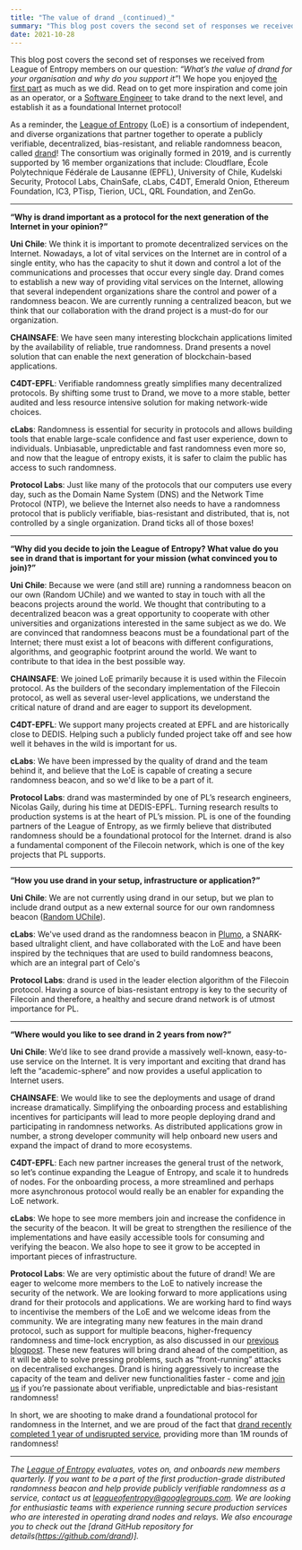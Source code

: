 ```yaml
---
title: "The value of drand _(continued)_"
summary: "This blog post covers the second set of responses we received from League of Entropy members on our question: What’s the value of drand for your organisation and why do you support it!"
date: 2021-10-28
---
```


This blog post covers the second set of responses we received from League of Entropy members on our question: _“What’s the value of drand for your organisation and why do you support it”_! We hope you enjoyed [the first part](../blog/2021-09-14-the-value-of-drand.md) as much as we did. Read on to get more inspiration and come join as an operator, or a [Software Engineer](https://jobs.lever.co/protocol/ca0b97f4-6117-4004-8d7d-1a4520e2d5be) to take drand to the next level, and establish it as a foundational Internet protocol!

As a reminder, the [League of Entropy](https://leagueofentropy.com/) (LoE) is a consortium of independent, and diverse organizations that partner together to operate a  publicly verifiable, decentralized, bias-resistant, and reliable randomness beacon, called [drand](https://drand.love)! The consortium was originally formed in 2019, and is currently supported by 16 member organizations that include: Cloudflare, École Polytechnique Fédérale de Lausanne (EPFL), University of Chile, Kudelski Security, Protocol Labs, ChainSafe, cLabs, C4DT, Emerald Onion, Ethereum Foundation, IC3, PTisp, Tierion, UCL, QRL Foundation, and ZenGo.

---

**“Why is drand important as a protocol for the next generation of the Internet in your opinion?”**

**Uni Chile**: We think it is important to promote decentralized services on the Internet. Nowadays, a lot of vital services on the Internet are in control of a single entity, who has the capacity to shut it down and control a lot of the communications and processes that occur every single day. Drand comes to establish a new way of providing vital services on the Internet, allowing that several independent organizations share the control and power of a randomness beacon. We are currently running a centralized beacon, but we think that our collaboration with the drand project is a must-do for our organization.

**CHAINSAFE**: We have seen many interesting blockchain applications limited by the availability of reliable, true randomness. Drand presents a novel solution that can enable the next generation of blockchain-based applications.

**C4DT-EPFL**: Verifiable randomness greatly simplifies many decentralized protocols. By shifting some trust to Drand, we move to a more stable, better audited and less resource intensive solution for making network-wide choices.

**cLabs**: Randomness is essential for security in protocols and allows building tools that enable large-scale confidence and fast user experience, down to individuals. Unbiasable, unpredictable and fast randomness even more so, and now that the league of entropy exists, it is safer to claim the public has access to such randomness.

**Protocol Labs**: Just like many of the protocols that our computers use every day, such as the Domain Name System (DNS) and the Network Time Protocol (NTP), we believe the Internet also needs to have a randomness protocol that is publicly verifiable, bias-resistant and distributed, that is, not controlled by a single organization. Drand ticks all of those boxes!

---

**“Why did you decide to join the League of Entropy? What value do you see in drand that is important for your mission (what convinced you to join)?”**

**Uni Chile**: Because we were (and still are) running a randomness beacon on our own (Random UChile) and we wanted to stay in touch with all the beacons projects around the world. We thought that contributing to a decentralized beacon was a great opportunity to cooperate with other universities and organizations interested in the same subject as we do. We are convinced that randomness beacons must be a foundational part of the Internet; there must exist a lot of beacons with different configurations, algorithms, and geographic footprint around the world. We want to contribute to that idea in the best possible way.

**CHAINSAFE**: We joined LoE primarily because it is used within the Filecoin protocol. As the builders of the secondary implementation of the Filecoin protocol, as well as several user-level applications, we understand the critical nature of drand and are eager to support its development.

**C4DT-EPFL**: We support many projects created at EPFL and are historically close to DEDIS. Helping such a publicly funded project take off and see how well it behaves in the wild is important for us.

**cLabs**: We have been impressed by the quality of drand and the team behind it, and believe that the LoE is capable of creating a secure randomness beacon, and so we'd like to be a part of it.

**Protocol Labs**: drand was masterminded by one of PL’s research engineers, Nicolas Gaily, during his time at DEDIS-EPFL. Turning research results to production systems is at the heart of PL’s mission. PL is one of the founding partners of the League of Entropy, as we firmly believe that distributed randomness should be a foundational protocol for the Internet. drand is also a fundamental component of the Filecoin network, which is one of the key projects that PL supports.

---

**“How you use drand in your setup, infrastructure or application?”**

**Uni Chile**: We are not currently using drand in our setup, but we plan to include drand output as a new external source for our own randomness beacon ([Random UChile](https://random.uchile.cl/)).

**cLabs**: We've used drand as the randomness beacon in [Plumo](https://medium.com/celoorg/celo-sets-sights-on-becoming-fastest-evm-chain-through-collaboration-with-mysten-labs-e88b426aee83), a SNARK-based ultralight client, and have collaborated with the LoE and have been inspired by the techniques that are used to build randomness beacons, which are an integral part of Celo's

**Protocol Labs**: drand is used in the leader election algorithm of the Filecoin protocol. Having a source of bias-resistant entropy is key to the security of Filecoin and therefore, a healthy and secure drand network is of utmost importance for PL.

---

**“Where would you like to see drand in 2 years from now?”**

**Uni Chile**: We’d like to see drand provide a massively well-known, easy-to-use service on the Internet. It is very important and exciting that drand has left the “academic-sphere” and now provides a useful application to Internet users.

**CHAINSAFE**: We would like to see the deployments and usage of drand increase dramatically. Simplifying the onboarding process and establishing incentives for participants will lead to more people deploying drand and participating in randomness networks. As distributed applications grow in number, a strong developer community will help onboard new users and expand the impact of drand to more ecosystems.

**C4DT-EPFL**: Each new partner increases the general trust of the network, so let’s continue expanding the League of Entropy, and scale it to hundreds of nodes.
For the onboarding process, a more streamlined and perhaps more asynchronous protocol would really be an enabler for expanding the LoE network.

**cLabs**: We hope to see more members join and increase the confidence in the security of the beacon. It will be great to strengthen the resilience of the implementations and have easily accessible tools for consuming and verifying the beacon. We also hope to see it grow to be accepted in important pieces of infrastructure.

**Protocol Labs**: We are very optimistic about the future of drand! We are eager to welcome more members to the LoE to natively increase the security of the network. We are looking forward to more applications using drand for their protocols and applications. We are working hard to find ways to incentivise the members of the LoE and we welcome ideas from the community. We are integrating many new features in the main drand protocol, such as support for multiple beacons, higher-frequency randomness and time-lock encryption, as also discussed in our [previous blogpost](https://drand.love/blog/2021/08/10/drand-celebrates-one-year-as-a-randomness-service/). These new features will bring drand ahead of the competition, as it will be able to solve pressing problems, such as “front-running” attacks on decentralised exchanges. Drand is hiring aggressively to increase the capacity of the team and deliver new functionalities faster - come and [join us](https://jobs.lever.co/protocol/ca0b97f4-6117-4004-8d7d-1a4520e2d5be) if you’re passionate about verifiable, unpredictable and bias-resistant randomness!

In short, we are shooting to make drand a foundational protocol for randomness in the Internet, and we are proud of the fact that [drand recently completed 1 year of undisrupted service](https://drand.love/blog/2021/08/10/drand-celebrates-one-year-as-a-randomness-service/), providing more than 1M rounds of randomness!

---

_The [League of Entropy](https://leagueofentropy.com/) evaluates, votes on, and onboards new members quarterly. If you want to be a part of the first production-grade distributed randomness beacon and help provide publicly verifiable randomness as a service, contact us at leagueofentropy@googlegroups.com. We are looking for enthusiastic teams with experience running secure production services who are interested in operating drand nodes and relays. We also encourage you to check out the [drand GitHub repository for details(https://github.com/drand)]._
